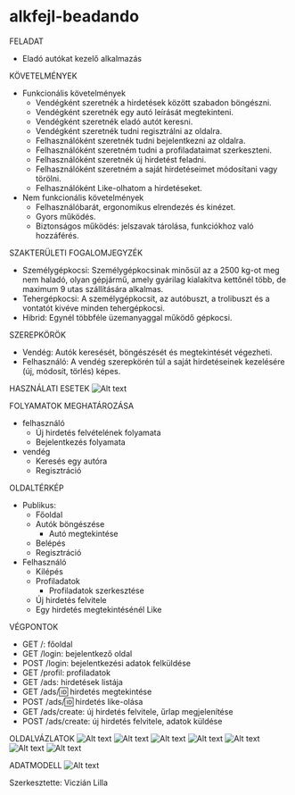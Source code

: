 # alkfejl-beadando

FELADAT
- Eladó autókat kezelő alkalmazás
	
KÖVETELMÉNYEK
- Funkcionális követelmények
	- Vendégként szeretnék a hirdetések között szabadon böngészni.
	- Vendégként szeretnék egy autó leírását megtekinteni.
	- Vendégként szeretnék eladó autót keresni.
	- Vendégként szeretnék tudni regisztrálni az oldalra.
	- Felhasználóként szeretnék tudni bejelentkezni az oldalra.
	- Felhasználóként szeretném tudni a profiladataimat szerkeszteni.
	- Felhasználóként szeretnék új hirdetést feladni.
	- Felhasználóként szeretném a saját hirdetéseimet módosítani vagy törölni.
	- Felhasználóként Like-olhatom a hirdetéseket.
- Nem funkcionális követelmények
	- Felhasználóbarát, ergonomikus elrendezés és kinézet.
	- Gyors működés.
	- Biztonságos működés: jelszavak tárolása, funkciókhoz való hozzáférés.
		
SZAKTERÜLETI FOGALOMJEGYZÉK
- Személygépkocsi: Személygépkocsinak minősül az a 2500 kg-ot meg nem haladó, olyan gépjármű, amely gyárilag kialakítva kettőnél több, de maximum 9 utas szállítására alkalmas.
- Tehergépkocsi: A személygépkocsit, az autóbuszt, a trolibuszt és a vontatót kivéve minden tehergépkocsi.
- Hibrid: Egynél többféle üzemanyaggal működő gépkocsi.
		
SZEREPKÖRÖK
- Vendég: Autók keresését, böngészését és megtekintését végezheti.
- Felhasználó: A vendég szerepkörén túl a saját hirdetéseinek kezelésére (új, módosít, törlés) képes.
		
HASZNÁLATI ESETEK
![Alt text](/bead1_images/HASZNALATIESETEK.png?raw=true "HASZNALATIESETEK.png")

FOLYAMATOK MEGHATÁROZÁSA
- felhasználó
	- Új hirdetés felvételének folyamata
	- Bejelentkezés folyamata
- vendég
	- Keresés egy autóra
	- Regisztráció
		
OLDALTÉRKÉP
- Publikus:
	- Főoldal
	- Autók böngészése
		+ Autó megtekintése
	- Belépés
	- Regisztráció
- Felhasználó
	- Kilépés
	- Profiladatok
		+ Profiladatok szerkesztése
	- Új hirdetés felvitele
	- Egy hirdetés megtekintésénél Like
		
VÉGPONTOK
- GET /: főoldal
- GET /login: bejelentkező oldal
- POST /login: bejelentkezési adatok felküldése
- GET /profil: profiladatok
- GET /ads: hirdetések listája
- GET /ads/:id: hirdetés megtekintése
- POST /ads/:id: hirdetés like-olása
- GET /ads/create: új hirdetés felvitele, űrlap megjelenítése
- POST /ads/create: új hirdetés felvitele, adatok küldése

OLDALVÁZLATOK
![Alt text](/bead1_images/OLDALVAZLATOK_1.jpg?raw=true "OLDALVAZLATOK_1.jpg")
![Alt text](/bead1_images/OLDALVAZLATOK_2.jpg?raw=true "OLDALVAZLATOK_2.jpg")
![Alt text](/bead1_images/OLDALVAZLATOK_3.jpg?raw=true "OLDALVAZLATOK_3.jpg")
![Alt text](/bead1_images/OLDALVAZLATOK_4.jpg?raw=true "OLDALVAZLATOK_4.jpg")
![Alt text](/bead1_images/OLDALVAZLATOK_5.jpg?raw=true "OLDALVAZLATOK_5.jpg")
![Alt text](/bead1_images/OLDALVAZLATOK_6.jpg?raw=true "OLDALVAZLATOK_6.jpg")
![Alt text](/bead1_images/OLDALVAZLATOK_7.jpg?raw=true "OLDALVAZLATOK_7.jpg")

ADATMODELL
![Alt text](/bead1_images/ADATMODELL.png?raw=true "ADATMODELL.png")

Szerkesztette: Viczián Lilla
